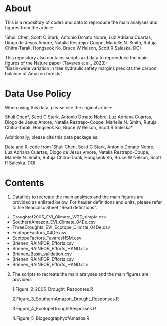 About
===========

This is a repository of codes and data to reproduce the main analyses and figures from the article:

'Shuli Chen, Scott C Stark, Antonio Donato Nobre, Luz Adriana Cuartas, Diogo de Jesus Amore, Natalia Restrepo-Coupe, Marielle N. Smith, Rutuja Chitra-Tarak, Hongseok Ko, Bruce W Nelson, Scott R Saleska. DOI 

This repository also contains scripts and data to repreoduce the main figures of the Nature paper (Tavares et al., 2023):			
 "Basin-wide variation in tree hydraulic safety margins predicts the carbon balance of Amazon forests"			
			
Data Use Policy
===========			

When using this data, please cite the original article:		

Shuli Chen*, Scott C Stark, Antonio Donato Nobre, Luz Adriana Cuartas, Diogo de Jesus Amore, Natalia Restrepo-Coupe, Marielle N. Smith, Rutuja Chitra-Tarak, Hongseok Ko, Bruce W Nelson, Scott R Saleska*		
			
Additionally, please cite this data package as:		

Data and R-code from 'Shuli Chen, Scott C Stark, Antonio Donato Nobre, Luz Adriana Cuartas, Diogo de Jesus Amore, Natalia Restrepo-Coupe, Marielle N. Smith, Rutuja Chitra-Tarak, Hongseok Ko, Bruce W Nelson, Scott R Saleska. DOI 		


Contents
===========
			
1. Datafiles to recreate the main analyses and the main figures are provided as enlisted below. For header definitions and units, please refer to file Read.xlsx Sheet "Read definitions".
     
- Droughtof2005_EVI_Climate_WTD_simple.csv
- SouthernAmazon_EVI_Climate_04De.csv		
- ThreeDroughts_EVI_Ecotope_Climate_04De.csv		
- EcotopeFactors_04De.csv		
- EcotopeFactors_TavaresHSM.csv		
- Brienen_RAINFOR_Efforts.csv		
- Brienen_RAINFOR_Efforts_HAND.csv		
- Brienen_Basin_validation.csv		
- Brienen_RAINFOR_Efforts.csv		
- Brienen_RAINFOR_Efforts_HAND.csv		 		
			
2. The scripts to recreate the main analyses and the main figures are provided:
			
	1.Figure_2_2005_Drought_Responses.R
   		
	2.Figure_3_SouthernAmazon_Drought_Responses.R
   		
	3.Figure_4_EcotopeDroughtResponses.R
   		
	4.Figure_5_BiogeographyofAmazon.R
